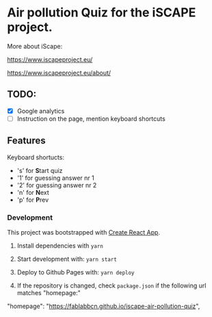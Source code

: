 # Air pollution Quiz for the iSCAPE project.

More about iScape:

https://www.iscapeproject.eu/

https://www.iscapeproject.eu/about/


## TODO:
- [x] Google analytics
- [ ] Instruction on the page, mention keyboard shortcuts

## Features
Keyboard shortucts:
* 's' for **S**tart quiz
* '1' for guessing answer nr 1
* '2' for guessing answer nr 2
* 'n' for **N**ext
* 'p' for **P**rev


### Development

This project was bootstrapped with [Create React App](https://github.com/facebookincubator/create-react-app).

1. Install dependencies with
  `yarn`

2. Start development with:
  `yarn start`

3. Deploy to Github Pages with:
  `yarn deploy`

4. If the repository is changed, check `package.json` if the following url matches "homepage:"

  "homepage": "https://fablabbcn.github.io/iscape-air-pollution-quiz",

